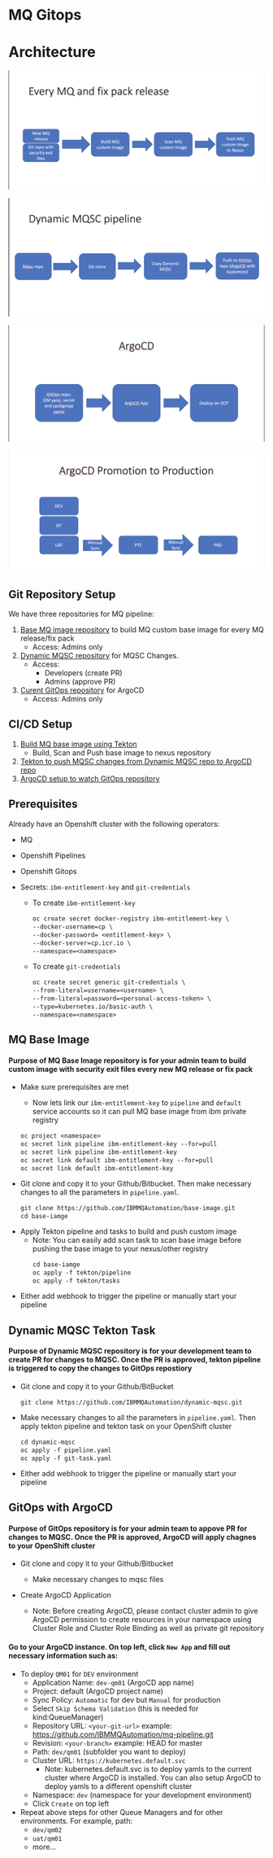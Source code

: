 # MQ Gitops

# Architecture

![Custom Image Pipeline](/readme-images/custom-image.png)

![Dynamic MQSC Pipeline](/readme-images/dynamic-mqsc-pipeline.png)

![ArgoCD deployment](/readme-images/argocd-app.png)

![different-envs](/readme-images/different-envs.png)

## Git Repository Setup

We have three repositories for MQ pipeline:

1. [Base MQ image repository](https://github.com/IBMMQAutomation/base-image) to build MQ custom base image for every MQ release/fix pack
   - Access: Admins only
2. [Dynamic MQSC repository](https://github.com/IBMMQAutomation/dynamic-mqsc) for MQSC Changes.
   - Access:
     - Developers (create PR)
     - Admins (approve PR)
3. [Curent GitOps repository](https://github.com/IBMMQAutomation/mq-pipeline.git) for ArgoCD
   - Access: Admins only

## CI/CD Setup

1. [Build MQ base image using Tekton](#MQ-Base-Image)
   - Build, Scan and Push base image to nexus repository
2. [Tekton to push MQSC changes from Dynamic MQSC repo to ArgoCD repo](#Dynamic-MQSC-Tekton-Task)
3. [ArgoCD setup to watch GitOps repository](#GitOps-with-ArgoCD)

## **Prerequisites**

Already have an Openshift cluster with the following operators:

- MQ
- Openshift Pipelines
- Openshift Gitops
- Secrets: `ibm-entitlement-key` and `git-credentials`

  - To create `ibm-entitlement-key`

    ```
    oc create secret docker-registry ibm-entitlement-key \
    --docker-username=cp \
    --docker-password= <entitlement-key> \
    --docker-server=cp.icr.io \
    --namespace=<namespace>
    ```

  - To create `git-credentials`

    ```
    oc create secret generic git-credentials \
    --from-literal=username=<username> \
    --from-literal=password=<personal-access-token> \
    --type=kubernetes.io/basic-auth \
    --namespace=<namespace>
    ```

## MQ Base Image

#### **Purpose of MQ Base Image repository is for your admin team to build custom image with security exit files every new MQ release or fix pack**

- Make sure prerequisites are met

  - Now lets link our `ibm-entitlement-key` to `pipeline` and `default` service accounts so it can pull MQ base image from ibm private registry

  ```
  oc project <namespace>
  oc secret link pipeline ibm-entitlement-key --for=pull
  oc secret link pipeline ibm-entitlement-key
  oc secret link default ibm-entitlement-key --for=pull
  oc secret link default ibm-entitlement-key
  ```

* Git clone and copy it to your Github/Bitbucket. Then make necessary changes to all the parameters in `pipeline.yaml`.
  ```
  git clone https://github.com/IBMMQAutomation/base-image.git
  cd base-iamge
  ```

- Apply Tekton pipeline and tasks to build and push custom image
  - Note: You can easily add scan task to scan base image before pushing the base image to your nexus/other registry
    ```
    cd base-iamge
    oc apply -f tekton/pipeline
    oc apply -f tekton/tasks
    ```

* Either add webhook to trigger the pipeline or manually start your pipeline

## Dynamic MQSC Tekton Task

#### **Purpose of Dynamic MQSC repository is for your development team to create PR for changes to MQSC. Once the PR is approved, tekton pipeline is triggered to copy the changes to GitOps repostiory**

- Git clone and copy it to your Github/BitBucket
  ```
  git clone https://github.com/IBMMQAutomation/dynamic-mqsc.git
  ```
- Make necessary changes to all the parameters in `pipeline.yaml`. Then apply tekton pipeline and tekton task on your OpenShift cluster

  ```
  cd dynamic-mqsc
  oc apply -f pipeline.yaml
  oc apply -f git-task.yaml
  ```

* Either add webhook to trigger the pipeline or manually start your pipeline

## GitOps with ArgoCD

#### **Purpose of GitOps repository is for your admin team to appove PR for changes to MQSC. Once the PR is approved, ArgoCD will apply chagnes to your OpenShift cluster**

- Git clone and copy it to your Github/Bitbucket

  - Make necessary changes to mqsc files

- Create ArgoCD Application
  - Note: Before creating ArgoCD, please contact cluster admin to give ArgoCD permission to create resources in your namespace using Cluster Role and Cluster Role Binding as well as private git repository

#### Go to your ArgoCD instance. On top left, click `New App` and fill out necessary information such as:

- To deploy `QM01` for `DEV` environment
  - Application Name: `dev-qm01` (ArgoCD app name)
  - Project: default (ArgoCD project name)
  - Sync Policy: `Automatic` for dev but `Manual` for production
  - Select `Skip Schema Validation` (this is needed for kind:QueueManager)
  - Repository URL: `<your-git-url>` example: https://github.com/IBMMQAutomation/mq-pipeline.git
  - Revision: `<your-branch>` example: HEAD for master
  - Path: `dev/qm01` (subfolder you want to deploy)
  - Cluster URL: `https://kubernetes.default.svc`
    - Note: kubernetes.default.svc is to deploy yamls to the current cluster where ArgoCD is installed. You can also setup ArgoCD to deploy yamls to a different openshift cluster
  - Namespace: `dev` (namespace for your development environment)
  - Click `Create` on top left
- Repeat above steps for other Queue Managers and for other environments. For example, path:
  - `dev/qm02`
  - `uat/qm01`
  - more...
